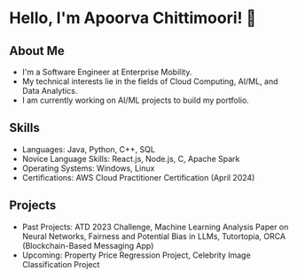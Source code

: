# Hello, I'm Apoorva Chittimoori! 👋

## About Me
- I'm a Software Engineer at Enterprise Mobility.
- My technical interests lie in the fields of Cloud Computing, AI/ML, and Data Analytics.
- I am currently working on AI/ML projects to build my portfolio. 

## Skills
- Languages: Java, Python, C++, SQL
- Novice Language Skills: React.js, Node.js, C, Apache Spark
- Operating Systems: Windows, Linux
- Certifications: AWS Cloud Practitioner Certification (April 2024)

## Projects
- Past Projects: ATD 2023 Challenge, Machine Learning Analysis Paper on Neural Networks, Fairness and Potential Bias in LLMs, Tutortopia, ORCA (Blockchain-Based Messaging App)
- Upcoming: Property Price Regression Project, Celebrity Image Classification Project



